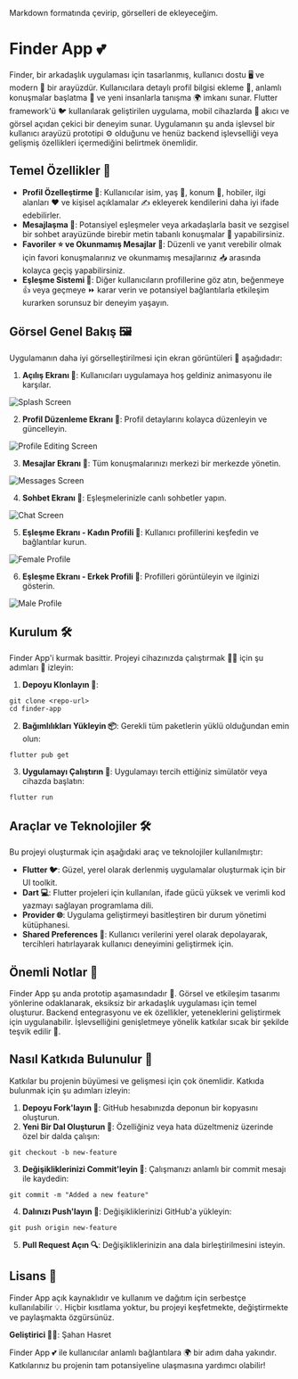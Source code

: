 Markdown formatında çevirip, görselleri de ekleyeceğim.

# Finder App 💕

Finder, bir arkadaşlık uygulaması için tasarlanmış, kullanıcı dostu 🖥️ ve modern 🌟 bir arayüzdür. Kullanıcılara detaylı profil bilgisi ekleme 👤, anlamlı konuşmalar başlatma 💬 ve yeni insanlarla tanışma 🌍 imkanı sunar. Flutter framework'ü 🐦 kullanılarak geliştirilen uygulama, mobil cihazlarda 📱 akıcı ve görsel açıdan çekici bir deneyim sunar. Uygulamanın şu anda işlevsel bir kullanıcı arayüzü prototipi ⚙️ olduğunu ve henüz backend işlevselliği veya gelişmiş özellikleri içermediğini belirtmek önemlidir.

## Temel Özellikler 🌟

* **Profil Özelleştirme 👤**: Kullanıcılar isim, yaş 🎂, konum 📍, hobiler, ilgi alanları ❤️ ve kişisel açıklamalar ✍️ ekleyerek kendilerini daha iyi ifade edebilirler.
* **Mesajlaşma 💬**: Potansiyel eşleşmeler veya arkadaşlarla basit ve sezgisel bir sohbet arayüzünde birebir metin tabanlı konuşmalar 📨 yapabilirsiniz.
* **Favoriler ⭐ ve Okunmamış Mesajlar 📩**: Düzenli ve yanıt verebilir olmak için favori konuşmalarınız ve okunmamış mesajlarınız 📥 arasında kolayca geçiş yapabilirsiniz.
* **Eşleşme Sistemi 💖**: Diğer kullanıcıların profillerine göz atın, beğenmeye 👍 veya geçmeye ⏩ karar verin ve potansiyel bağlantılarla etkileşim kurarken sorunsuz bir deneyim yaşayın.

## Görsel Genel Bakış 🖼️

Uygulamanın daha iyi görselleştirilmesi için ekran görüntüleri 📸 aşağıdadır:

1. **Açılış Ekranı 🌟**: Kullanıcıları uygulamaya hoş geldiniz animasyonu ile karşılar.

![Splash Screen](assets/screenshots/1.png)

2. **Profil Düzenleme Ekranı 📝**: Profil detaylarını kolayca düzenleyin ve güncelleyin.

![Profile Editing Screen](assets/screenshots/2.png)

3. **Mesajlar Ekranı 💌**: Tüm konuşmalarınızı merkezi bir merkezde yönetin.

![Messages Screen](assets/screenshots/3.png)

4. **Sohbet Ekranı 💬**: Eşleşmelerinizle canlı sohbetler yapın.

![Chat Screen](assets/screenshots/4.png)

5. **Eşleşme Ekranı - Kadın Profili 👩**: Kullanıcı profillerini keşfedin ve bağlantılar kurun.

![Female Profile](assets/screenshots/5.png)

6. **Eşleşme Ekranı - Erkek Profili 👨**: Profilleri görüntüleyin ve ilginizi gösterin.

![Male Profile](assets/screenshots/6.png)

## Kurulum 🛠️

Finder App'i kurmak basittir. Projeyi cihazınızda çalıştırmak 🏃‍♂️ için şu adımları 📝 izleyin:

1. **Depoyu Klonlayın 🔄**:

```
git clone <repo-url>
cd finder-app
```

2. **Bağımlılıkları Yükleyin 📦**: Gerekli tüm paketlerin yüklü olduğundan emin olun:

```
flutter pub get
```

3. **Uygulamayı Çalıştırın 🚀**: Uygulamayı tercih ettiğiniz simülatör veya cihazda başlatın:

```
flutter run
```

## Araçlar ve Teknolojiler 🛠️

Bu projeyi oluşturmak için aşağıdaki araç ve teknolojiler kullanılmıştır:

* **Flutter 🐦**: Güzel, yerel olarak derlenmiş uygulamalar oluşturmak için bir UI toolkit.
* **Dart 💻**: Flutter projeleri için kullanılan, ifade gücü yüksek ve verimli kod yazmayı sağlayan programlama dili.
* **Provider 🌐**: Uygulama geliştirmeyi basitleştiren bir durum yönetimi kütüphanesi.
* **Shared Preferences 💾**: Kullanıcı verilerini yerel olarak depolayarak, tercihleri hatırlayarak kullanıcı deneyimini geliştirmek için.

## Önemli Notlar 📝

Finder App şu anda prototip aşamasındadır 🚧. Görsel ve etkileşim tasarımı yönlerine odaklanarak, eksiksiz bir arkadaşlık uygulaması için temel oluşturur. Backend entegrasyonu ve ek özellikler, yeteneklerini geliştirmek için uygulanabilir. İşlevselliğini genişletmeye yönelik katkılar sıcak bir şekilde teşvik edilir 🤝.

## Nasıl Katkıda Bulunulur 🤝

Katkılar bu projenin büyümesi ve gelişmesi için çok önemlidir. Katkıda bulunmak için şu adımları izleyin:

1. **Depoyu Fork'layın 🍴**: GitHub hesabınızda deponun bir kopyasını oluşturun.
2. **Yeni Bir Dal Oluşturun 🌱**: Özelliğiniz veya hata düzeltmeniz üzerinde özel bir dalda çalışın:

```
git checkout -b new-feature
```

3. **Değişikliklerinizi Commit'leyin 📜**: Çalışmanızı anlamlı bir commit mesajı ile kaydedin:

```
git commit -m "Added a new feature"
```

4. **Dalınızı Push'layın 🚀**: Değişikliklerinizi GitHub'a yükleyin:

```
git push origin new-feature
```

5. **Pull Request Açın 🔍**: Değişikliklerinizin ana dala birleştirilmesini isteyin.

## Lisans 📜

Finder App açık kaynaklıdır ve kullanım ve dağıtım için serbestçe kullanılabilir 💡. Hiçbir kısıtlama yoktur, bu projeyi keşfetmekte, değiştirmekte ve paylaşmakta özgürsünüz.

**Geliştirici 👨‍💻**: Şahan Hasret

Finder App 💕 ile kullanıcılar anlamlı bağlantılara 🌍 bir adım daha yakındır. Katkılarınız bu projenin tam potansiyeline ulaşmasına yardımcı olabilir!
